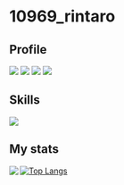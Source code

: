 # 10969_rintaro

## Profile

![](https://img.shields.io/badge/name-Rintaro-ee82ee?style=for-the-badge)
![](https://img.shields.io/badge/age-'16-ee82ee?style=for-the-badge)
![](https://img.shields.io/badge/school-SNCT-ee82ee?style=for-the-badge)
![](https://img.shields.io/badge/grade-20s-ee82ee?style=for-the-badge)

## Skills

![](https://img.shields.io/badge/-c++-ff69b4.svg?logo=C&style=for-the-badge)

## My stats

<a href="https://github.com/anuraghazra/github-readme-stats">
  <img align="left" src="https://github-readme-stats.vercel.app/api?username=Re-taro&count_private=true&show_icons=true&theme=gotham" />
</a>

[![Top Langs](https://github-readme-stats.vercel.app/api/top-langs/?username=Re-taro&count_private=true&theme=darcula&layout=compact&langs_count=10)](https://github.com/anuraghazra/github-readme-stats)
